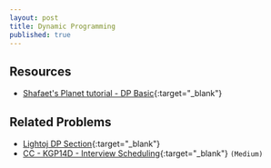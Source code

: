 ```yaml
---
layout: post
title: Dynamic Programming
published: true
---
```


## Resources

- [Shafaet's Planet tutorial - DP Basic](http://www.shafaetsplanet.com/?p=1022){:target="_blank"}

## Related Problems

- [Lightoj DP Section](http://lightoj.com/volume_problemcategory.php?category=Dynamic%20Programming){:target="_blank"}
- [CC - KGP14D - Interview Scheduling](https://www.codechef.com/problems/KGP14D){:target="_blank"} `(Medium)`
